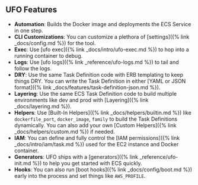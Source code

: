 ## UFO Features

* **Automation**: Builds the Docker image and deployments the ECS Service in one step.
* **CLI Customizations**: You can customize a plethora of [settings]({% link _docs/config.md %}) for the tool.
* **Exec**: Use [ufo exec]({% link _docs/intro/ufo-exec.md %}) to hop into a running container to debug.
* **Logs**: Use [ufo logs]({% link _reference/ufo-logs.md %}) to tail and follow the logs.
* **DRY**: Use the same Task Definition code with ERB templating to keep things DRY. You can write the Task Definition in either [YAML or JSON format]({% link _docs/features/task-definition-json.md %}).
* **Layering**: Use the same ECS Task Definition code to build multiple environments like dev and prod with [Layering]({% link _docs/layering.md %}).
* **Helpers**: Use [Built-In Helpers]({% link _docs/helpers/builtin.md %}) like `dockerfile_port`, `docker_image`, `family` to build the Task Definitions dynamically. You can also add your own [Custom Helpers]({% link _docs/helpers/custom.md %}) if needed.
* **IAM**: You can define and fully control the [IAM permissions]({% link _docs/intro/iam/task.md %}) used for the EC2 instance and Docker container.
* **Generators**: UFO ships with a [generators]({% link _reference/ufo-init.md %}) to help you get started with ECS quickly.
* **Hooks**: You can also run [boot hooks]({% link _docs/config/boot.md %}) early into the process and set things like `AWS_PROFILE`.
